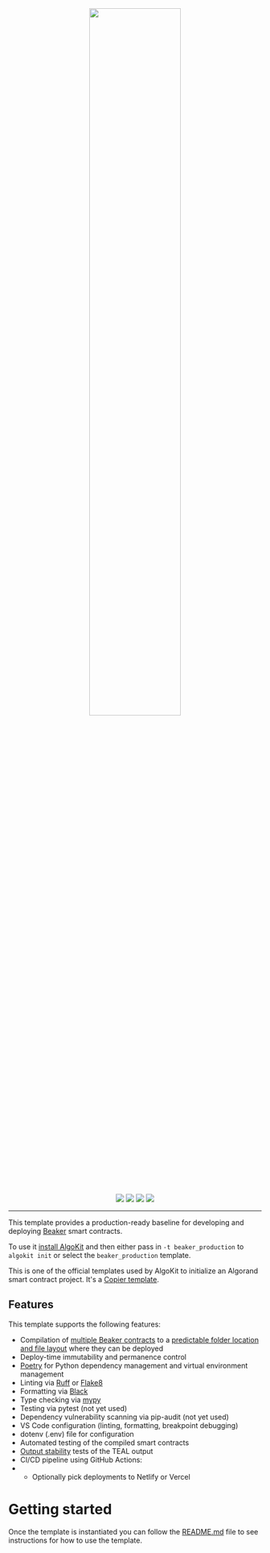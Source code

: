<div align="center">
<a href="https://github.com/algorandfoundation/algokit-beaker-default-template"><img src="https://bafybeiguaon767jcuyawcee4prtzx7om6kpbe5g66zck5pgbpd5mmucamu.ipfs.nftstorage.link/" width=60%></a>
</div>

<p align="center">
    <a target="_blank" href="https://github.com/algorandfoundation/algokit-cli"><img src="https://img.shields.io/badge/docs-repository-00dc94?logo=github&style=flat.svg" /></a>
    <a target="_blank" href="https://developer.algorand.org/algokit/"><img src="https://img.shields.io/badge/learn-AlgoKit-00dc94?logo=algorand&mac=flat.svg" /></a>
    <a target="_blank" href="https://github.com/algorandfoundation/algokit-beaker-default-template"><img src="https://img.shields.io/github/stars/algorandfoundation/algokit-beaker-default-template?color=00dc94&logo=star&style=flat" /></a>
    <a target="_blank" href="https://developer.algorand.org/algokit/"><img  src="https://vbr.wocr.tk/badge?page_id=algorandfoundation%2Falgokit-beaker-default-template&color=%2300dc94&style=flat" /></a>
</p>

---

This template provides a production-ready baseline for developing and deploying [Beaker](https://github.com/algorand-devrel/beaker) smart contracts.

To use it [install AlgoKit](https://github.com/algorandfoundation/algokit-cli#readme) and then either pass in `-t beaker_production` to `algokit init` or select the `beaker_production` template.

This is one of the official templates used by AlgoKit to initialize an Algorand smart contract project. It's a [Copier template](https://copier.readthedocs.io/en/stable/).

## Features

This template supports the following features:

-   Compilation of [multiple Beaker contracts](template_content/smart_contracts/config.py) to a [predictable folder location and file layout](template_content/smart_contracts/__main__.py) where they can be deployed
-   Deploy-time immutability and permanence control
-   [Poetry](https://python-poetry.org/) for Python dependency management and virtual environment management
-   Linting via [Ruff](https://github.com/charliermarsh/ruff) or [Flake8](https://flake8.pycqa.org/en/latest/)
-   Formatting via [Black](https://github.com/psf/black)
-   Type checking via [mypy](https://mypy-lang.org/)
-   Testing via pytest (not yet used)
-   Dependency vulnerability scanning via pip-audit (not yet used)
-   VS Code configuration (linting, formatting, breakpoint debugging)
-   dotenv (.env) file for configuration
-   Automated testing of the compiled smart contracts
-   [Output stability](https://github.com/algorandfoundation/algokit-cli/blob/main/docs/articles/output_stability.md) tests of the TEAL output
-   CI/CD pipeline using GitHub Actions:
-   -   Optionally pick deployments to Netlify or Vercel

# Getting started

Once the template is instantiated you can follow the [README.md](template_content/README.md.jinja) file to see instructions for how to use the template.
